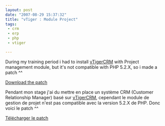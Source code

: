 ```yaml
---
layout: post
date: "2007-08-29 15:37:32"
title: "vTiger : Module Project"
tags:
 - crm
 - erp
 - php
 - vtiger

---
```


During my training period i had to install [vTigerCRM](http://www.vtiger.com) with Project management module, but it's not compatible with PHP 5.2.X, so i made a patch ^^

[Download the patch](http://static.zenithar.org/resources/vtiger503_PHP52_Project.rar)

Pendant mon stage j'ai du mettre en place un système CRM (Customer Relationship Manager) basé sur [vTigerCRM](http://www.vtiger.com), cependant le module de gestion de projet n'est pas compatible avec la version 5.2.X de PHP. Donc voici le patch ^^

[Télécharger le patch](http://static.zenithar.org/resources/vtiger503_PHP52_Project.rar)


